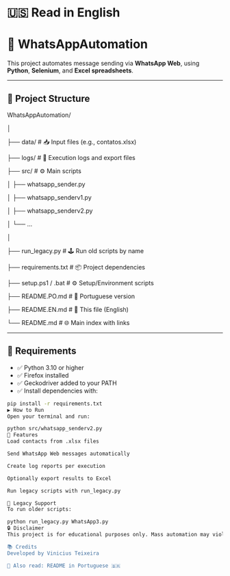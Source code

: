 # 🇺🇸 Read in English

# 💬 WhatsAppAutomation

This project automates message sending via **WhatsApp Web**, using **Python**, **Selenium**, and **Excel spreadsheets**.

---

## 📁 Project Structure

WhatsAppAutomation/

│

├── data/ # 📥 Input files (e.g., contatos.xlsx)

├── logs/ # 🧾 Execution logs and export files

├── src/ # ⚙️ Main scripts

│ ├── whatsapp_sender.py

│ ├── whatsapp_senderv1.py

│ ├── whatsapp_senderv2.py

│ └── ...

│

├── run_legacy.py # 🕹️ Run old scripts by name

├── requirements.txt # 📦 Project dependencies

├── setup.ps1 / .bat # ⚙️ Setup/Environment scripts

├── README.PO.md # 📘 Portuguese version

├── README.EN.md # 📗 This file (English)

└── README.md # 🌐 Main index with links


---

## 🧰 Requirements

- ✅ Python 3.10 or higher  
- ✅ Firefox installed  
- ✅ Geckodriver added to your PATH  
- ✅ Install dependencies with:

```bash
pip install -r requirements.txt
▶️ How to Run
Open your terminal and run:

python src/whatsapp_senderv2.py
📝 Features
Load contacts from .xlsx files

Send WhatsApp Web messages automatically

Create log reports per execution

Optionally export results to Excel

Run legacy scripts with run_legacy.py

🧪 Legacy Support
To run older scripts:

python run_legacy.py WhatsApp3.py
🔒 Disclaimer
This project is for educational purposes only. Mass automation may violate WhatsApp's Terms of Use.

📚 Credits
Developed by Vinicius Teixeira

📄 Also read: README in Portuguese 🇧🇷
